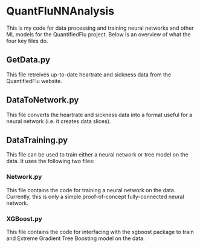 # QuantFluNNAnalysis
This is my code for data processing and training neural networks and other ML models for the QuantifiedFlu project. Below is an overview of what the four key files do.

## GetData.py
This file retreives up-to-date heartrate and sickness data from the QuantifiedFlu website.

## DataToNetwork.py
This file converts the heartrate and sickness data into a format useful for a neural network (i.e. it creates data slices).

## DataTraining.py
This file can be used to train either a neural network or tree model on the data. It uses the following two files:

### Network.py
This file contains the code for training a neural network on the data. Currently, this is only a simple proof-of-concept fully-connected neural network.

### XGBoost.py
This file contains the code for interfacing with the xgboost package to train and Extreme Gradient Tree Boosting model on the data.
